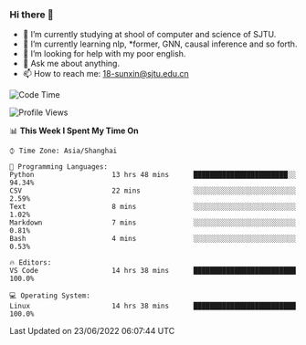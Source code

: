 ### Hi there 👋

<!--
**sunxin000/sunxin000** is a ✨ _special_ ✨ repository because its `README.md` (this file) appears on your GitHub profile.

Here are some ideas to get you started:

- 🔭 I’m currently working on ...
- 🌱 I’m currently learning ...
- 👯 I’m looking to collaborate on ...
- 🤔 I’m looking for help with ...
- 💬 Ask me about ...
- 📫 How to reach me: ...
- 😄 Pronouns: ...
- ⚡ Fun fact: ...
-->
- 🏫 I’m currently studying at shool of computer and science of SJTU.
- 🌱 I’m currently learning nlp, \*former, GNN, causal inference and so forth.
- 🤔 I’m looking for help with my poor english.
- 💬 Ask me about anything.
- 📫 How to reach me: 18-sunxin@sjtu.edu.cn
<!--START_SECTION:waka-->
![Code Time](http://img.shields.io/badge/Code%20Time-219%20hrs%2042%20mins-blue)

![Profile Views](http://img.shields.io/badge/Profile%20Views-0-blue)

📊 **This Week I Spent My Time On** 

```text
⌚︎ Time Zone: Asia/Shanghai

💬 Programming Languages: 
Python                   13 hrs 48 mins      ███████████████████████░░   94.34% 
CSV                      22 mins             ░░░░░░░░░░░░░░░░░░░░░░░░░   2.59% 
Text                     8 mins              ░░░░░░░░░░░░░░░░░░░░░░░░░   1.02% 
Markdown                 7 mins              ░░░░░░░░░░░░░░░░░░░░░░░░░   0.81% 
Bash                     4 mins              ░░░░░░░░░░░░░░░░░░░░░░░░░   0.53%

🔥 Editors: 
VS Code                  14 hrs 38 mins      █████████████████████████   100.0%

💻 Operating System: 
Linux                    14 hrs 38 mins      █████████████████████████   100.0%

```


 Last Updated on 23/06/2022 06:07:44 UTC
<!--END_SECTION:waka-->
